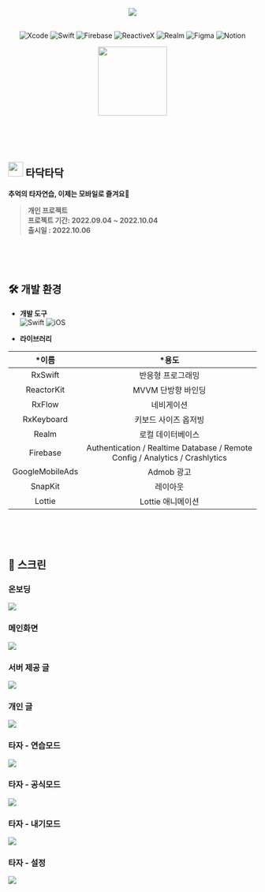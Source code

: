<div align="center">
  
  <img src="https://user-images.githubusercontent.com/87062014/193775489-76bda250-f0d2-49ab-892f-0dd5b66490a2.png">
  <br><br>
  
  
  <!-- Badge -->
  ![Xcode](https://img.shields.io/badge/Xcode-147EFB?style=flat-square&logo=Xcode&logoColor=white)
  ![Swift](https://img.shields.io/badge/Swift-F05138?style=flat-square&logo=Swift&logoColor=white)
  ![Firebase](https://img.shields.io/badge/Firebase-FFCA28?style=flat-square&logo=Firebase&logoColor=black)
  ![ReactiveX](https://img.shields.io/badge/ReactiveX-B7178C?style=flat-square&logo=ReactiveX&logoColor=white)
  ![Realm](https://img.shields.io/badge/Realm-39477F?style=flat-square&logo=Realm&logoColor=white)
  ![Figma](https://img.shields.io/badge/Figma-F24E1E?style=flat-square&logo=Figma&logoColor=white)
  ![Notion](https://img.shields.io/badge/Notion-181717?style=flat-square&logo=Notion&logoColor=white)
  
  [<img width=140px src=https://user-images.githubusercontent.com/87062014/193755784-22613007-71a8-4270-b7be-ad5280bf8cbd.png>](https://apps.apple.com/us/app/id)
  
</div>


<br><br><br>


## <img width=30px src=https://user-images.githubusercontent.com/87062014/193754971-880f3386-c624-42da-98e2-980869e3af8d.png>  타닥타닥

**추억의 타자연습, 이제는 모바일로 즐겨요**
> **개인 프로젝트**  
> **프로젝트 기간: 2022.09.04 ~ 2022.10.04**  
> **출시일 : 2022.10.06**


<br><br><br>

## 🛠 개발 환경

* **개발 도구**  
  ![Swift](https://img.shields.io/badge/Xcode-14.0-blue.svg) ![iOS](https://img.shields.io/badge/Swift-5.7-orange.svg)


* **라이브러리**

|*이름|*용도|
|:------:|:---:|
|RxSwift|반응형 프로그래밍|
|ReactorKit|MVVM 단방향 바인딩|
|RxFlow|네비게이션|
|RxKeyboard|키보드 사이즈 옵저빙|
|Realm|로컬 데이터베이스|
|Firebase|Authentication / Realtime Database / Remote Config / Analytics / Crashlytics|
|GoogleMobileAds|Admob 광고|
|SnapKit|레이아웃|
|Lottie|Lottie 애니메이션|


  
<br><br><br>

 ## 📱 스크린

 ### 온보딩

 <img src="https://user-images.githubusercontent.com/87062014/193792099-382892c1-5abf-44f0-aef3-9f089404c08a.png">
 
 ### 메인화면

 <img src="https://user-images.githubusercontent.com/87062014/193792782-77bf066c-3b33-4c3d-8951-6e1224465bce.png">
 
 ### 서버 제공 글

 <img src="https://user-images.githubusercontent.com/87062014/193792801-6bf8b66c-7063-4751-95cc-61822085a42b.png">
 
 ### 개인 글

 <img src="https://user-images.githubusercontent.com/87062014/193792813-7773170b-d2d9-402f-8a71-62f459f2d934.png">
 
 ### 타자 - 연습모드

 <img src="https://user-images.githubusercontent.com/87062014/193792822-e83e7e8b-24f7-451d-9e70-450c4ac3b000.png">
 
 ### 타자 - 공식모드

 <img src="https://user-images.githubusercontent.com/87062014/193792833-57bd0f79-2040-46a9-9110-881412c93cf6.png">
 
  ### 타자 - 내기모드

 <img src="https://user-images.githubusercontent.com/87062014/193792844-2f7405af-ae39-4acb-b12c-700437218342.png">
 
  ### 타자 - 설정

 <img src="https://user-images.githubusercontent.com/87062014/193792865-bec52e7c-02b0-49ed-9129-641139ed4d6d.png">


<br><br><br>
